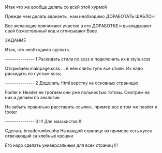 ﻿Итак что же вообще делать со всей этой хурмой 

Прежде чем делать варианты, нам необходимо ДОРАБОТАТЬ ШАБЛОН
 
Все желающие принимают участие в его ДОРАБОТКЕ и выкладывают свой божественный код и отписывают Вове

ЗАДАНИЕ

Итак, что необходимо сделать

--------------- 1 Раскидать стили по scss и подключить их в style.scss

Открываем mainpage.scss ... в нем слиты тупо все стили. Их надо раскидать по пустым scss;

--------------- 2
Доделать Html верстку на основных страницах 

Footer и Header не трогаем они уже польностью готовы. Смотрим на них и делаем по анологии 

Не забыть правильно расставить ссылки.. пример все в том же header и footer

--------------- 3 !!! Для мазахистов !!! 
 
 Сделать breadcrumbs.php На каждой странице из примера есть кусок отвечающий за хлебные крошки
 
 Его надо сделать универсальным для всех страниц !!!


 
